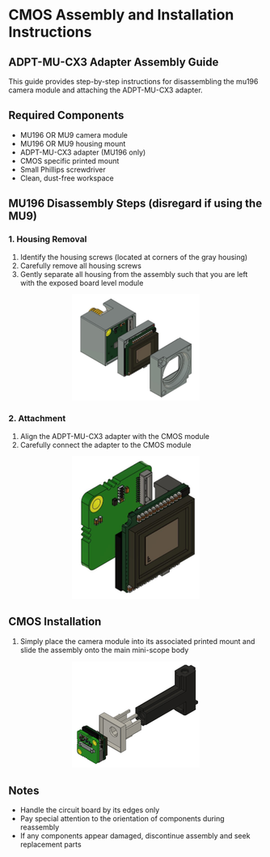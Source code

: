 # CMOS Assembly and Installation Instructions


## ADPT-MU-CX3 Adapter Assembly Guide
This guide provides step-by-step instructions for disassembling the mu196 camera module and attaching the ADPT-MU-CX3 adapter.

## Required Components
- MU196 OR MU9 camera module
- MU196 OR MU9 housing mount
- ADPT-MU-CX3 adapter (MU196 only)
- CMOS specific printed mount
- Small Phillips screwdriver
- Clean, dust-free workspace

## MU196 Disassembly Steps (disregard if using the MU9)

### 1. Housing Removal
1. Identify the housing screws (located at corners of the gray housing)
2. Carefully remove all housing screws
3. Gently separate all housing from the assembly such that you are left with the exposed board level module

<p align="center">
  <img src="../img/mu196step1.jpg" alt="Example preparation" width="50%">
</p>

### 2. Attachment
1. Align the ADPT-MU-CX3 adapter with the CMOS module
2. Carefully connect the adapter to the CMOS module

<p align="center">
  <img src="../img/ADPT-MU-CX3.jpg" alt="Example preparation" width="50%">
</p>

## CMOS Installation
1. Simply place the camera module into its associated printed mount and slide the assembly onto the main mini-scope body

<p align="center">
  <img src="../img/finalmu196step.jpg" alt="Example preparation" width="50%">
</p>

## Notes
- Handle the circuit board by its edges only
- Pay special attention to the orientation of components during reassembly
- If any components appear damaged, discontinue assembly and seek replacement parts